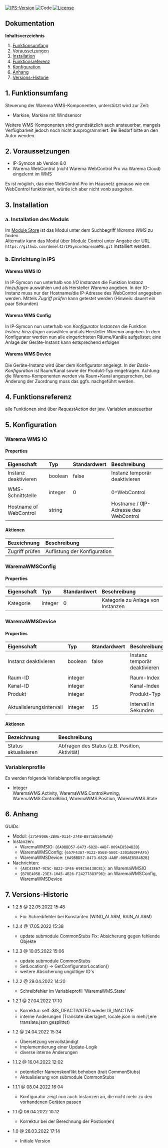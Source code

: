 [![IPS-Version](https://img.shields.io/badge/Symcon_Version-6.0+-red.svg)](https://www.symcon.de/service/dokumentation/entwicklerbereich/sdk-tools/sdk-php/)
![Code](https://img.shields.io/badge/Code-PHP-blue.svg)
[![License](https://img.shields.io/badge/License-CC%20BY--NC--SA%204.0-green.svg)](https://creativecommons.org/licenses/by-nc-sa/4.0/)

## Dokumentation

**Inhaltsverzeichnis**

1. [Funktionsumfang](#1-funktionsumfang)
2. [Voraussetzungen](#2-voraussetzungen)
3. [Installation](#3-installation)
4. [Funktionsreferenz](#4-funktionsreferenz)
5. [Konfiguration](#5-konfiguration)
6. [Anhang](#6-anhang)
7. [Versions-Historie](#7-versions-historie)

## 1. Funktionsumfang

Steuerung der Warema WMS-Komponenten, unterstützt wird zur Zeit:<br>
- Markise, Markise mit Windsensor

Weitere WMS-Komponenten sind grundsätzlich auch ansteuerbar, mangels Verfügbarkeit jedoch noch nicht ausprogrammiert. Bei Bedarf bitte an den Autor wenden.

## 2. Voraussetzungen

- IP-Symcon ab Version 6.0
- Warema WebControl (nicht Warema WebControl Pro via Warema Cloud)
eingelernt im WMS

Es ist möglich, das eine WebControl Pro im Hausnetz genauso wie ein WebControl funktioniert, würde ich aber nicht vonb ausgehen.

## 3. Installation

### a. Installation des Moduls

Im [Module Store](https://www.symcon.de/service/dokumentation/komponenten/verwaltungskonsole/module-store/) ist das Modul unter dem Suchbegriff *Warema WMS* zu finden.<br>
Alternativ kann das Modul über [Module Control](https://www.symcon.de/service/dokumentation/modulreferenz/module-control/) unter Angabe der URL `https://github.com/demel42/IPSymconWaremaWMS.git` installiert werden.

### b. Einrichtung in IPS

#### Warema WMS IO
In IP-Symcon nun unterhalb von _I/O Instanzen_ die Funktion _Instanz hinzufügen_ auswählen und als Hersteller _Warema_ angeben.
In der IO-Instanz muss nur der Hostname/die IP-Adresse des WebControl angegeben werden.
Mittels _Zugriff prüfen_ kann getestet werden (Hinweis: dauert ein paar Sekunden)

#### Warema WMS Config
In IP-Symcon nun unterhalb von _Konfigurator Instanzen_ die Funktion _Instanz hinzufügen_ auswählen und als Hersteller _Warema_ angeben.
In dem Konfigurator werden nun alle eingerichteten Räume/Kanäle aufgelistet; eine Anlage der Geräte-Instanz kann entsprechend erfolgen

#### Warema WMS Device
Die Geräte-Instanz wird über dem Konfigurator angelegt. In der _Basis-Konfiguration_ ist Raum/Kanal sowie der Produkt-Typ eingetragen. Achtung: die Warema-Komponenten werden via Raum+Kanal angesprochen, bei Änderung der Zuordnung muss das ggfs. nachgeführt werden.

## 4. Funktionsreferenz

alle Funktionen sind über _RequestAction_ der jew. Variablen ansteuerbar

## 5. Konfiguration

### Warema WMS IO

#### Properties

| Eigenschaft               | Typ      | Standardwert | Beschreibung |
| :------------------------ | :------  | :----------- | :----------- |
| Instanz deaktivieren      | boolean  | false        | Instanz temporär deaktivieren |
|                           |          |              | |
| WMS-Schnittstelle         | integer  | 0            | 0=WebControl |
| Hostname of WebControl    | string   |              | Hostname / ƢP-Adresse des WebControl |


#### Aktionen

| Bezeichnung                | Beschreibung |
| :------------------------- | :----------- |
| Zugriff prüfen             | Auflistung der Konfiguration |

### WaremaWMSConfig

#### Properties

| Eigenschaft               | Typ      | Standardwert | Beschreibung |
| :------------------------ | :------  | :----------- | :----------- |
| Kategorie                 | integer  | 0            | Kategorie zu Anlage von Instanzen |

### WaremaWMSDevice

#### Properties

| Eigenschaft               | Typ      | Standardwert | Beschreibung |
| :------------------------ | :------  | :----------- | :----------- |
| Instanz deaktivieren      | boolean  | false        | Instanz temporär deaktivieren |
|                           |          |              | |
| Raum-ID                   | integer  |              | Raum-Index |
| Kanal-ID                  | integer  |              | Kanal-Index |
| Produkt                   | integer  |              | Produkt-Typ |
|                           |          |              | |
| Aktualisierungsintervall  | integer  | 15           | Intervall in Sekunden |

#### Aktionen

| Bezeichnung                | Beschreibung |
| :------------------------- | :----------- |
| Status aktualisieren       | Abfragen des Status (z.B. Position, Aktivität) |

### Variablenprofile

Es werden folgende Variablenprofile angelegt:
* Integer<br>
WaremaWMS.Activity,
WaremaWMS.ControlAwning,
WaremaWMS.ControlBlind,
WaremaWMS.Position,
WaremaWMS.State

## 6. Anhang

GUIDs
- Modul: `{275F8086-2BAE-0114-374B-B871E0564EAB}`
- Instanzen:
  - WaremaWMSIO: `{6A9BBD57-8473-682D-4ABF-009AE8584B2B}`
  - WaremaWMSConfig: `{657F43A7-9122-0568-5E0C-3301A6DFFAF5}`
  - WaremaWMSDevice: `{6A9BBD57-8473-682D-4ABF-009AE8584B2B}`
- Nachrichten:
  - `{A8C43E67-9C5C-8A22-1F46-69EC56138C81}`: an WaremaWMSIO
  - `{B78E405B-23E3-10A5-4B26-F24277883F96}`: an WaremaWMSConfig, WaremaWMSDevice

## 7. Versions-Historie

- 1.2.5 @ 22.05.2022 15:48
  - Fix: Schreibfehler bei Konstanten (WIND_ALARM, RAIN_ALARM)

- 1.2.4 @ 17.05.2022 15:38
  - update submodule CommonStubs
    Fix: Absicherung gegen fehlende Objekte

- 1.2.3 @ 10.05.2022 15:06
  - update submodule CommonStubs
  - SetLocation() -> GetConfiguratorLocation()
  - weitere Absicherung ungültiger ID's

- 1.2.2 @ 29.04.2022 14:20
  - Schreibfehler im Variableprofil 'WaremaWMS.State'

- 1.2.1 @ 27.04.2022 17:10
  - Korrektur: self::$IS_DEACTIVATED wieder IS_INACTIVE
  - interne Änderungen (Translate überlagert, locale.json in mehㄦere translate.json gesplittet)

- 1.2 @ 24.04.2022 15:34
  - Übersetzung vervollständigt
  - Implememtierung einer Update-Logik
  - diverse interne Änderungen

- 1.1.2 @ 16.04.2022 12:02
  - potentieller Namenskonflikt behoben (trait CommonStubs)
  - Aktualisierung von submodule CommonStubs

- 1.1.1 @ 08.04.2022 16:04
  - Konfigurator zeigt nun auch Instanzen an, die nicht mehr zu den vorhandenen Geräten passen

- 1.1 @ 08.04.2022 10:12
  - Korrektur bei der Berechnung der Postion(en)

- 1.0 @ 26.03.2022 17:14
  - Initiale Version
